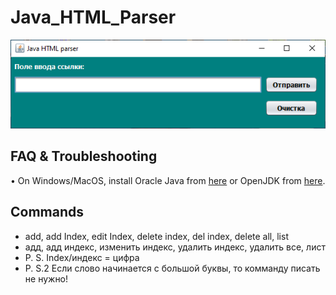 # Java_HTML_Parser

![Image description](image.png)

## FAQ & Troubleshooting

• On Windows/MacOS, install Oracle Java from [here](https://www.oracle.com/java/technologies/javase-downloads.html) or OpenJDK from [here](https://adoptopenjdk.net/).

## Commands

* add, add Index, edit Index, delete index, del index, delete all, list
* адд, адд индекс, изменить индекс, удалить индекс, удалить все, лист
* P. S. Index/индекс = цифра
* P. S.2 Если слово начинается с большой буквы, то комманду писать не нужно!
